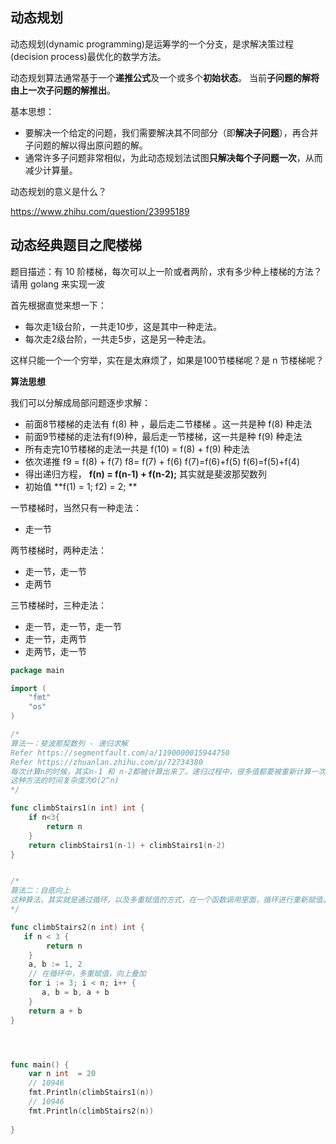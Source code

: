 ## 动态规划

动态规划(dynamic programming)是运筹学的一个分支，是求解决策过程(decision process)最优化的数学方法。

动态规划算法通常基于一个**递推公式**及一个或多个**初始状态**。 当前**子问题的解将由上一次子问题的解推出**。

基本思想：

- 要解决一个给定的问题，我们需要解决其不同部分（即**解决子问题**），再合并子问题的解以得出原问题的解。
- 通常许多子问题非常相似，为此动态规划法试图**只解决每个子问题一次**，从而减少计算量。

动态规划的意义是什么？

https://www.zhihu.com/question/23995189

## 动态经典题目之爬楼梯

题目描述：有 10 阶楼梯，每次可以上一阶或者两阶，求有多少种上楼梯的方法？请用 golang 来实现一波

首先根据直觉来想一下：

- 每次走1级台阶，一共走10步，这是其中一种走法。
- 每次走2级台阶，一共走5步，这是另一种走法。

这样只能一个一个穷举，实在是太麻烦了，如果是100节楼梯呢？是 n 节楼梯呢？

**算法思想**

我们可以分解成局部问题逐步求解：

- 前面8节楼梯的走法有 f(8) 种 ，最后走二节楼梯 。这一共是种 f(8) 种走法
- 前面9节楼梯的走法有f(9)种，最后走一节楼梯，这一共是种 f(9) 种走法
- 所有走完10节楼梯的走法一共是 f(10) =  f(8) + f(9)  种走法
- 依次递推  f9 = f(8) + f(7)   f8= f(7) + f(6)  f(7)=f(6)+f(5)  f(6)=f(5)+f(4)
- 得出递归方程， **f(n) = f(n-1) + f(n-2);** 其实就是斐波那契数列
- 初始值  **f(1) = 1; f2) = 2; **

一节楼梯时，当然只有一种走法：

- 走一节

两节楼梯时，两种走法：

- 走一节，走一节
- 走两节

三节楼梯时，三种走法：

- 走一节，走一节，走一节
- 走一节，走两节
- 走两节，走一节

```go
package main

import (
	"fmt"
	"os"
)

/* 
算法一：斐波那契数列 - 递归求解
Refer https://segmentfault.com/a/1190000015944750 
Refer https://zhuanlan.zhihu.com/p/72734380
每次计算n的时候，其实n-1 和 n-2都被计算出来了。递归过程中，很多值都要被重新计算一次。
这种方法的时间复杂度为O(2^n)
*/

func climbStairs1(n int) int {
	if n<3{
		return n
	}
	return climbStairs1(n-1) + climbStairs1(n-2)
}


/* 
算法二：自底向上
这种算法，其实就是通过循环，以及多重赋值的方式，在一个函数调用里面，循环进行重新赋值。内存开销较小
*/

func climbStairs2(n int) int {
   if n < 3 {
        return n
    }
	a, b := 1, 2
    // 在循环中，多重赋值，向上叠加
    for i := 3; i < n; i++ {
       a, b = b, a + b
    }
    return a + b
}




func main() {
    var n int  = 20 
	// 10946 
	fmt.Println(climbStairs1(n))
    // 10946 
    fmt.Println(climbStairs2(n))
  
}


```
